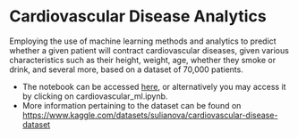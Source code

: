 # Cardiovascular Disease Analytics

Employing the use of machine learning methods and analytics to predict whether a given patient will contract cardiovascular diseases, given various characteristics such as their height, weight, age, whether they smoke or drink, and several more, based on a dataset of 70,000 patients.
- The notebook can be accessed [here](https://github.com/Yihan2407/cardiovascular_diseases_ml_project/blob/main/cardiovascular_ml.ipynb), or alternatively you may access it by clicking on cardiovascular_ml.ipynb.
- More information pertaining to the dataset can be found on https://www.kaggle.com/datasets/sulianova/cardiovascular-disease-dataset
